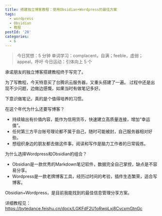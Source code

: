 ```yaml
---
title: 搭建独立博客教程：使用Obsidian+Wordpress的最佳方案
tags:
  - wordpress
  - Obsidian
  - 教程
postId: '28'
categories:
  - 6
---
```


> 今日冥想：5 分钟
> 单词学习：complacent，自满；feeble，虚弱；appeal，呼吁
> 今日运动：引体向上 5 个

承诺朋友的独立博客搭建教程终于写完了。

为了写教程，今天特意买了台腾讯云服务器，又重头搭建了一遍。
过程中还是出现不少问题，边做边感慨，如果当时有做笔记多好。

下意识做笔记，真的是个值得培养的习惯。

在这个年代为什么还要写博客？

- 持续输出有价值内容，能作为信用货币，快速建立高质量连接，增加“幸运值”。
- 任何第三方平台账号理论都不属于自己，随时可能被封，自己服务器相对好些。
- 想组织身边的朋友都去做这件事，阅读和写作是脑力工作者的日常锻炼。

为什么选择Wordpress和Obsidian的组合？

-   Obsidian是一款优秀的Markdown笔记软件，数据完全自己掌控，缺点是不容易分享。
-   Wordpress是一款老牌博客工具，经历过时间的考验，插件生态繁荣，适合写博客。

Obsidian+Wordpress，是目前我能找到的最佳信息管理分享方案。

详细教程见：https://bytedance.feishu.cn/docx/LGKFdF2U1oRwqLxj8CvcxmGtnGc




